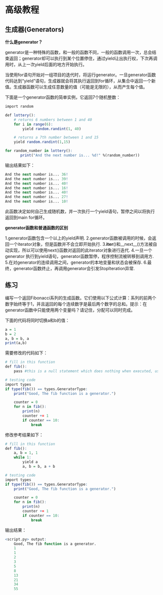 # **高级教程**

## **生成器(Generators)**

**什么是generator？**

generator是一种特殊的函数，和一般的函数不同，一般的函数调用一次，总会结束返回；generator却可以执行到某个位置停住，通过yield让出执行权，下次再调用时，从上一次yield后面的地方开始执行。

当使用for语句开始对一组项目的迭代时，将运行generator。一旦generator函数代码达到“yield”语句，生成器就会将其执行返回到for循环，从集合中返回一个新值。生成器函数可以生成任意数量的值（可能是无限的），从而产生每个值。

下面是一个generator函数的简单实例，它返回7个随机整数：

```r
import random

def lottery():
    # returns 6 numbers between 1 and 40
    for i in range(6):
        yield random.randint(1, 40)

    # returns a 7th number between 1 and 15
    yield random.randint(1,15)

for random_number in lottery():
       print("And the next number is... %d!" %(random_number))
```

输出结果如下：

```r
And the next number is... 36!
And the next number is... 39!
And the next number is... 40!
And the next number is... 16!
And the next number is... 40!
And the next number is... 27!
And the next number is... 10!
```

此函数决定如何自己生成随机数，并一次执行一个yield语句，暂停之间以将执行返回到main for循环。

**generator函数和普通函数的区别**

1.generator函数包含一个以上的yield声明.
2.generator函数被调用的时候，会返回一个iterator对象，但是函数并不会立即开始执行.
3.__iter__()和__next__()方法被自动实现，所以可以使用next()函数对返回的此iterator对象进行迭代.
4.一旦一个generator 执行到yield语句，generator函数暂停，程序控制流被转移到调用方.
5.在对generator的连续调用之间，generator的本地变量和状态会被保存.
6.最终，generator函数终止，再调用generator会引发StopIteration异常.

## **练习**

编写一个返回Fibonacci系列的生成函数。它们使用以下公式计算：系列的前两个数字始终等于1，并且返回的每个连续数字是最后两个数字的总和。提示：在generator函数中只能使用两个变量吗？请记住，分配可以同时完成。

下面的代码将同时切换a和b的值：

```r
a = 1
b = 2
a, b = b, a
print(a,b)
```

需要修改的代码如下：

```r
# fill in this function
def fib():
    pass #this is a null statement which does nothing when executed, useful as a placeholder.

# testing code
import types
if type(fib()) == types.GeneratorType:
    print("Good, The fib function is a generator.")

    counter = 0
    for n in fib():
        print(n)
        counter += 1
        if counter == 10:
            break
```

修改参考结果如下：

```r
# fill in this function
def fib():
    a, b = 1, 1
    while 1:
        yield a
        a, b = b, a + b

# testing code
import types
if type(fib()) == types.GeneratorType:
    print("Good, The fib function is a generator.")

    counter = 0
    for n in fib():
        print(n)
        counter += 1
        if counter == 10:
            break
```

输出结果：

```r
<script.py> output:
    Good, The fib function is a generator.
    1
    1
    2
    3
    5
    8
    13
    21
    34
    55
```
